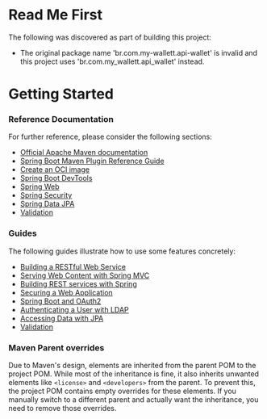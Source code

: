 # Read Me First
The following was discovered as part of building this project:

* The original package name 'br.com.my-wallett.api-wallet' is invalid and this project uses 'br.com.my_wallett.api_wallet' instead.

# Getting Started

### Reference Documentation
For further reference, please consider the following sections:

* [Official Apache Maven documentation](https://maven.apache.org/guides/index.html)
* [Spring Boot Maven Plugin Reference Guide](https://docs.spring.io/spring-boot/3.3.12/maven-plugin)
* [Create an OCI image](https://docs.spring.io/spring-boot/3.3.12/maven-plugin/build-image.html)
* [Spring Boot DevTools](https://docs.spring.io/spring-boot/3.3.12/reference/using/devtools.html)
* [Spring Web](https://docs.spring.io/spring-boot/3.3.12/reference/web/servlet.html)
* [Spring Security](https://docs.spring.io/spring-boot/3.3.12/reference/web/spring-security.html)
* [Spring Data JPA](https://docs.spring.io/spring-boot/3.3.12/reference/data/sql.html#data.sql.jpa-and-spring-data)
* [Validation](https://docs.spring.io/spring-boot/3.3.12/reference/io/validation.html)

### Guides
The following guides illustrate how to use some features concretely:

* [Building a RESTful Web Service](https://spring.io/guides/gs/rest-service/)
* [Serving Web Content with Spring MVC](https://spring.io/guides/gs/serving-web-content/)
* [Building REST services with Spring](https://spring.io/guides/tutorials/rest/)
* [Securing a Web Application](https://spring.io/guides/gs/securing-web/)
* [Spring Boot and OAuth2](https://spring.io/guides/tutorials/spring-boot-oauth2/)
* [Authenticating a User with LDAP](https://spring.io/guides/gs/authenticating-ldap/)
* [Accessing Data with JPA](https://spring.io/guides/gs/accessing-data-jpa/)
* [Validation](https://spring.io/guides/gs/validating-form-input/)

### Maven Parent overrides

Due to Maven's design, elements are inherited from the parent POM to the project POM.
While most of the inheritance is fine, it also inherits unwanted elements like `<license>` and `<developers>` from the parent.
To prevent this, the project POM contains empty overrides for these elements.
If you manually switch to a different parent and actually want the inheritance, you need to remove those overrides.

